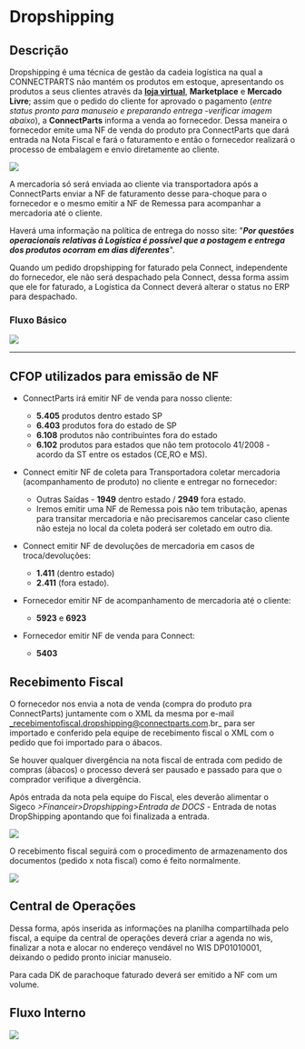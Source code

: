 # Dropshipping

## Descrição

Dropshipping é uma técnica de gestão da cadeia logística na qual a CONNECTPARTS não mantém os produtos em estoque, apresentando os produtos a seus clientes através da **[loja virtual](http://www.connectparts.com.br/)**, **Marketplace** e **Mercado Livre**; assim que o pedido do cliente for aprovado o pagamento (_entre status pronto para manuseio e preparando entrega -verificar imagem abaixo_), a **ConnectParts** informa a venda ao fornecedor. Dessa maneira o fornecedor emite uma NF de venda do produto pra ConnectParts que dará entrada na Nota Fiscal e fará o faturamento e então o fornecedor realizará o processo de embalagem e envio diretamente ao cliente. 

![](http://developers.connectparts.com.br/imagens/fluxoVtex.png)

A mercadoria só será enviada ao cliente via transportadora após a ConnectParts enviar a NF de faturamento desse para-choque para o fornecedor e o mesmo emitir a NF de Remessa para acompanhar a mercadoria até o cliente.

Haverá uma informação na política de entrega do nosso site: "**_Por questões operacionais relativas à Logística é possível que a postagem e entrega dos produtos ocorram em dias diferentes_**".

Quando um pedido dropshipping for faturado pela Connect, independente do fornecedor, ele não será despachado pela Connect, dessa forma assim que ele for  faturado, a Logística da Connect deverá alterar o status no ERP para despachado.

### Fluxo Básico

![](http://developers.connectparts.com.br/imagens/FluxoBasicoDropShipping.png)



---


## CFOP utilizados para emissão de NF

* ConnectParts irá emitir NF de venda para nosso cliente: 
    * **5.405** produtos dentro estado SP 
    * **6.403** produtos fora do estado de SP 
    * **6.108** produtos não contribuintes fora do estado 
    * **6.102** produtos para estados que não tem protocolo 41/2008 - acordo da ST entre os estados (CE,RO e MS).
    

* Connect emitir NF de coleta para Transportadora coletar mercadoria (acompanhamento de produto) no cliente e entregar no fornecedor: 
    * Outras Saídas - **1949** dentro estado / **2949** fora estado.
    * Iremos emitir uma NF de Remessa pois não tem tributação, apenas para transitar mercadoria e não precisaremos cancelar caso cliente não esteja no local da coleta poderá ser coletado em outro dia.
    

* Connect emitir NF de devoluções de mercadoria em casos de troca/devoluções: 
    * **1.411** (dentro estado) 
    * **2.411** (fora estado).
    

* Fornecedor emitir NF de acompanhamento de mercadoria até o cliente: 
    * **5923** e **6923**
    

* Fornecedor emitir NF de venda para Connect: 
    * **5403**
    
## Recebimento Fiscal

O fornecedor nos envia a nota de venda (compra do produto pra ConnectParts) juntamente com o XML da mesma por e-mail _recebimentofiscal.dropshipping@connectparts.com.br_ para ser importado e conferido pela equipe de recebimento fiscal o XML com o pedido que foi importado para o ábacos.
 

Se houver qualquer divergência na nota fiscal de entrada com pedido de compras (ábacos) o processo deverá ser pausado e passado para que o comprador verifique a divergência.

Após entrada da nota pela equipe do Fiscal, eles deverão alimentar o Sigeco _>Financeir>Dropshipping>Entrada de DOCS_ - Entrada de notas DropShipping apontando que foi finalizada a entrada.

![](http://developers.connectparts.com.br/imagens/descricao01.png)

O recebimento fiscal seguirá com o procedimento de armazenamento dos documentos (pedido x nota fiscal) como é feito normalmente.

![](http://developers.connectparts.com.br/imagens/descricao02.png)

## Central de Operações

Dessa forma, após inserida as informações na planilha compartilhada pelo fiscal, a equipe da central de operações deverá criar a agenda no wis, finalizar a nota e alocar no endereço vendável no WIS DP01010001, deixando o pedido pronto iniciar manuseio.

Para cada DK de parachoque faturado deverá ser emitido a NF com um volume.


## Fluxo Interno

![](http://developers.connectparts.com.br/imagens/fluxoDropShipping.png)